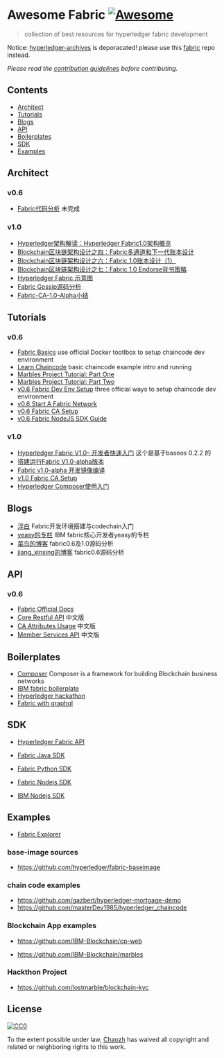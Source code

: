 # Awesome Fabric [![Awesome](https://cdn.rawgit.com/sindresorhus/awesome/d7305f38d29fed78fa85652e3a63e154dd8e8829/media/badge.svg)](https://github.com/sindresorhus/awesome)

>  collection of best resources for hyperledger fabric development

Notice: [hyperledger-archives](https://github.com/hyperledger-archives/fabric) is deporacated! please use this [fabric](https://github.com/hyperledger/fabric) repo instead.

*Please read the [contribution guidelines](.github/contributing.md) before contributing.*

## Contents
- [Architect](#Architect)
- [Tutorials](#tutorials)
- [Blogs](#blogs)
- [API](#api)
- [Boilerplates](#boilerplates)
- [SDK](#SDK)
- [Examples](#Examples)

## Architect

### v0.6

- [Fabric代码分析](https://yeasy.gitbooks.io/hyperledger_code_fabric/content/) 未完成

### v1.0

- [Hyperledger架构解读：Hyperledger Fabric1.0架构概览](http://www.wanbizu.com/blockchain/201702078984.html)
- [Blockchain区块链架构设计之四：Fabric多通道和下一代账本设计](https://zhuanlan.zhihu.com/p/24605987)
- [Blockchain区块链架构设计之六：Fabric 1.0账本设计（1）](https://zhuanlan.zhihu.com/p/25119939)
- [Blockchain区块链架构设计之七：Fabric 1.0 Endorse背书策略](https://zhuanlan.zhihu.com/p/25295608)
- [Hyperledger Fabric 示意图](http://www.jianshu.com/p/a7df2c1c30d4)
- [Fabric Gossip源码分析](http://www.jianshu.com/p/82db9b2fa197)
- [Fabric-CA-1.0-Alpha小结](http://www.jianshu.com/p/ec7d4216c3cf)

## Tutorials

### v0.6

- [Fabric Basics](https://github.com/angrbrd/hyperledger-fabric-basics)  use official Docker tootlbox to setup chaincode dev environment
- [Learn Chaincode](https://github.com/IBM-Blockchain/learn-chaincode) basic chaincode example intro and running
- [Marbles Project Tutorial: Part One](https://github.com/IBM-Blockchain/marbles/blob/master/docs/tutorial_part1.md)
- [Marbles Project Tutorial: Part Two](https://github.com/IBM-Blockchain/marbles/blob/master/docs/tutorial_part2.md)
- [v0.6 Fabric Dev Env Setup](https://github.com/hyperledger/fabric/blob/v0.6/docs/Setup/Chaincode-setup.md) three official ways to setup chaincode dev environment
- [v0.6 Start A Fabric Network](https://github.com/hyperledger/fabric/blob/v0.6/docs/Setup/Network-setup.md)
- [v0.6 Fabric CA Setup](https://github.com/hyperledger/fabric/blob/v0.6/docs/Setup/ca-setup.md)
- [v0.6 Fabric NodeJS SDK Guide](https://github.com/hyperledger/fabric/blob/v0.6/docs/nodeSDK/node-sdk-guide.md)

### v1.0
- [Hyperledger Fabric V1.0– 开发者快速入门](https://zhuanlan.zhihu.com/p/25070745) 这个是基于baseos 0.2.2 的
- [搭建运行Fabric V1.0-alpha版本](http://blog.csdn.net/kojhliang/article/details/66971404)
- [Fabric v1.0-alpha 开发镜像编译](http://blog.csdn.net/remote_roamer/article/details/70228662)
- [v1.0 Fabric CA Setup](https://hyperledger-fabric.readthedocs.io/en/latest/Setup/ca-setup.html)
- [Hyperledger Composer使用入门](http://www.jianshu.com/p/7bc258810b77)

## Blogs

- [浮白](http://fubai.tech/)  Fabric开发环境搭建与codechain入门
- [yeasy的专栏](http://blog.csdn.net/yeasy) IBM fabric核心开发者yeasy的专栏
- [菜鸟的博客](http://blog.csdn.net/xjmtxwd24/) fabric0.6及1.0源码分析
- [jiang_xinxing的博客](http://blog.csdn.net/jiang_xinxing/article/category/6642179) fabric0.6源码分析

## API

### v0.6
- [Fabric Official Docs](https://hyperledger-fabric.readthedocs.io/en/latest/)
- [Core Restful API](https://github.com/hyperledgerchina/fabric_zh_CN/blob/v0.6_zh_CN/zh_CN/API/CoreAPI.md)  中文版
- [CA Attributes Usage](https://github.com/hyperledgerchina/fabric_zh_CN/blob/v0.6_zh_CN/zh_CN/API/AttributesUsage.md) 中文版
- [Member Services API](https://github.com/hyperledgerchina/fabric_zh_CN/blob/v0.6_zh_CN/zh_CN/API/MemberServicesAPI.md) 中文版

## Boilerplates

- [Composer](https://github.com/hyperledger/composer) Composer is a framework for building Blockchain business networks
- [IBM fabric boilerplate](https://github.com/IBM-Blockchain/fabric-boilerplate)
- [Hyperledger hackathon](https://github.com/timblankers/hyperledger-hackathon)
- [Fabric with graphql](https://github.com/entria/hyperledger-fabric-graphql-boilerplate)

## SDK

- [Hyperledger Fabric API](https://github.com/hyperledger/fabric-api)

- [Fabric Java SDK](https://github.com/hyperledger/fabric-sdk-java)

- [Fabric Python SDK](https://github.com/hyperledger/fabric-sdk-py)

- [Fabric Nodejs SDK](https://github.com/hyperledger/fabric-sdk-node)

- [IBM Nodejs SDK](https://github.com/IBM-Blockchain/ibm-blockchain-js)

## Examples

- [Fabric Explorer](https://github.com/hyperledger/blockchain-explorer)

### base-image sources
- https://github.com/hyperledger/fabric-baseimage

### chain code examples

- https://github.com/gazbert/hyperledger-mortgage-demo
- https://github.com/masterDev1985/hyperledger_chaincode

### Blockchain App examples

- https://github.com/IBM-Blockchain/cp-web

- https://github.com/IBM-Blockchain/marbles

### Hackthon Project

- https://github.com/lostmarble/blockchain-kyc

## License

[![CC0](http://mirrors.creativecommons.org/presskit/buttons/88x31/svg/cc-zero.svg)](https://creativecommons.org/publicdomain/zero/1.0/)

To the extent possible under law, [Chaozh](http://www.chaozh.com) has waived all copyright and related or neighboring rights to this work.
